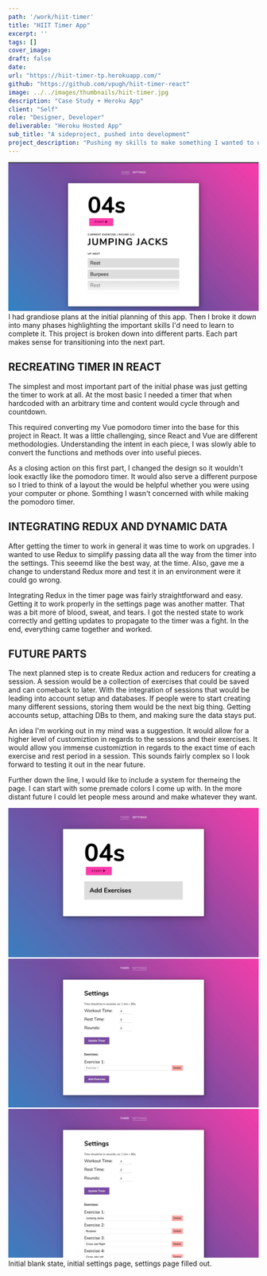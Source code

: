 ```yaml
---
path: '/work/hiit-timer'
title: "HIIT Timer App"
excerpt: ''
tags: []
cover_image:
draft: false
date:
url: "https://hiit-timer-tp.herokuapp.com/"
github: "https://github.com/vpugh/hiit-timer-react"
image: ../../images/thumbnails/hiit-timer.jpg
description: "Case Study + Heroku App"
client: "Self"
role: "Designer, Developer"
deliverable: "Heroku Hosted App"
sub_title: "A sideproject, pushed into development"
project_description: "Pushing my skills to make something I wanted to use at the time. I started to create this timer for myself and then realized there might be others who could use this. It's currently a work-in-progress. I'm working on being able to save your exercises individually. The next step is saving the sessions with different exercises. Then to save those sessions would be creating a login and using a database, probably Firebase for start."
---
```


<img src="../../images/gallery/hiit/current-state.jpg" alt="test">
I had grandiose plans at the initial planning of this app. Then I broke it down into many phases highlighting the important skills I'd need to learn to complete it. This project is broken down into different parts. Each part makes sense for transitioning into the next part.

## RECREATING TIMER IN REACT

The simplest and most important part of the initial phase was just getting the timer to work at all. At the most basic I needed a timer that when hardcoded with an arbitrary time and content would cycle through and countdown.

This required converting my Vue pomodoro timer into the base for this project in React. It was a little challenging, since React and Vue are different methodologies. Understanding the intent in each piece, I was slowly able to convert the functions and methods over into useful pieces.

As a closing action on this first part, I changed the design so it wouldn't look exactly like the pomodoro timer. It would also serve a different purpose so I tried to think of a layout the would be helpful whether you were using your computer or phone. Somthing I wasn't concerned with while making the pomodoro timer.

## INTEGRATING REDUX AND DYNAMIC DATA

After getting the timer to work in general it was time to work on upgrades. I wanted to use Redux to simplify passing data all the way from the timer into the settings. This seeemd like the best way, at the time. Also, gave me a change to understand Redux more and test it in an environment were it could go wrong.

Integrating Redux in the timer page was fairly straightforward and easy. Getting it to work properly in the settings page was another matter. That was a bit more of blood, sweat, and tears. I got the nested state to work correctly and getting updates to propagate to the timer was a fight. In the end, everything came together and worked.

## FUTURE PARTS

The next planned step is to create Redux action and reducers for creating a session. A session would be a collection of exercises that could be saved and can comeback to later. With the integration of sessions that would be leading into account setup and databases. If people were to start creating many different sessions, storing them would be the next big thing. Getting accounts setup, attaching DBs to them, and making sure the data stays put.

An idea I'm working out in my mind was a suggestion. It would allow for a higher level of customiztion in regards to the sessions and their exercises. It would allow you immense customiztion in regards to the exact time of each exercise and rest period in a session. This sounds fairly complex so I look forward to testing it out in the near future.

Further down the line, I would like to include a system for themeing the page. I can start with some premade colors I come up with. In the more distant future I could let people mess around and make whatever they want.

<img src="../../images/gallery/hiit/hiit-timer-initial.jpg" alt="Initial Timer Layout - No Exercises">
<img src="../../images/gallery/hiit/hiit-setting-initial.jpg" alt="Timer Settings Page - Default Exercises">
<img src="../../images/gallery/hiit/hiit-settings.jpg" alt="Timer Settings Page with Exercises">
<div class="quote">
  Initial blank state, initial settings page, settings page filled out.
</div>